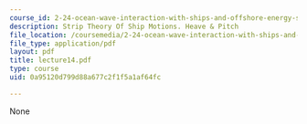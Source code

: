```yaml
---
course_id: 2-24-ocean-wave-interaction-with-ships-and-offshore-energy-systems-13-022-spring-2002
description: Strip Theory Of Ship Motions. Heave & Pitch
file_location: /coursemedia/2-24-ocean-wave-interaction-with-ships-and-offshore-energy-systems-13-022-spring-2002/0a95120d799d88a677c2f1f5a1af64fc_lecture14.pdf
file_type: application/pdf
layout: pdf
title: lecture14.pdf
type: course
uid: 0a95120d799d88a677c2f1f5a1af64fc

---
```

None